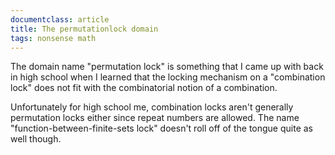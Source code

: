 ```yaml
---
documentclass: article
title: The permutationlock domain
tags: nonsense math
---
```


The domain name "permutation lock" is something that I came up with back in
high school when I learned that the locking mechanism on a "combination lock"
does not fit with the combinatorial notion of a combination.

Unfortunately for
high school me, combination locks aren't generally permutation locks either
since repeat numbers are allowed. The name
"function-between-finite-sets lock" doesn't roll off of the tongue quite as
well though.
